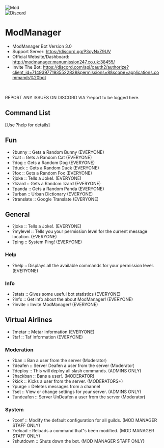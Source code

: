 ![Mod](https://user-images.githubusercontent.com/87551007/136203762-0a125500-6e44-46b7-a0d6-74e9eb185367.jpg)
<br>
[![Discord](https://img.shields.io/discord/787871047139328000?label=discord&color=7289DA&style=flat-square)](https://discord.gg/HguA6J58u9)
# ModManager
* ModManager Bot Version 3.0
* Support Server: https://discord.gg/P3cyNxZ9UV
* Official Website/Dashboard: http://modmanager.manumission247.co.uk:38455/
* Invite The Bot: https://discord.com/api/oauth2/authorize?client_id=714939771935522838&permissions=8&scope=applications.commands%20bot
<br>
<br>
REPORT ANY ISSUES ON DISCORD VIA ?report <problem> to be logged here.

## Command List ##
[Use ?help <commandname> for details]
  
## Fun ##
* ?bunny      :: Gets a Random Bunny (EVERYONE)
* ?cat        :: Gets a Random Cat (EVERYONE)
* ?dog        :: Gets a Random Dog (EVERYONE)
* ?duck       :: Gets a Random Duck (EVERYONE)
* ?fox        :: Gets a Random Fox (EVERYONE)
* ?joke       :: Tells a Joke!. (EVERYONE)
* ?lizard     :: Gets a Random lizard (EVERYONE)
* ?panda      :: Gets a Random Panda (EVERYONE)
* ?urban      :: Urban Dictionary (EVERYONE)
* ?translate  :: Google Translate (EVERYONE)
  
## General ##
*  ?joke     :: Tells a Joke!. (EVERYONE)
*  ?mylevel  :: Tells you your permission level for the current message location. (EVERYONE)
*  ?ping     :: System Ping! (EVERYONE)

### Help ###
*  ?help     :: Displays all the available commands for your permission level. (EVERYONE)
  
### Info ###
*  ?stats    :: Gives some useful bot statistics (EVERYONE)
*  ?info     :: Get info about the about ModManager! (EVERYONE)
*  ?invite   :: Invite ModManager! (EVERYONE)

## Virtual Airlines ##
* ?metar      :: Metar Information (EVERYONE)
* ?taf        :: Taf Information (EVERYONE)
  
### Moderation ###
*  ?ban      :: Ban a user from the server (Moderator)
*  ?deafen   :: Server Deafen a user from the server (Moderator)
*  ?deploy   :: This will deploy all slash commands. (ADMINS ONLY)
*  ?hackban  :: Bans a user!. (MODERATOR)
*  ?kick     :: Kicks a user from the server. (MODERATORS+)
*  ?purge    :: Deletes messages from a channel
*  ?set      :: View or change settings for your server. (ADMINS ONLY)
*  ?undeafen :: Server UnDeafen a user from the server (Moderator)
  
### System ###
*  ?conf     :: Modify the default configuration for all guilds. (MOD MANAGER STAFF ONLY)
*  ?reload   :: Reloads a command that"s been modified. (MOD MANAGER STAFF ONLY)
*  ?shutdown :: Shuts down the bot. (MOD MANAGER STAFF ONLY)
